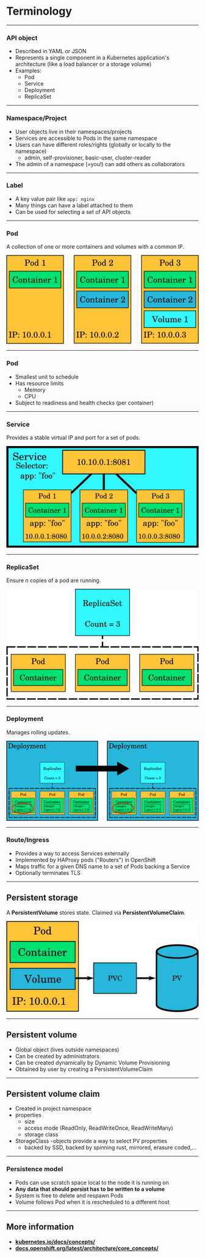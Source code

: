 # Terminology

---

### API object

* Described in YAML or JSON
* Represents a single component in a Kubernetes application's architecture
  (like a load balancer or a storage volume)
* Examples:
  * Pod
  * Service
  * Deployment
  * ReplicaSet

---

### Namespace/Project

  * User objects live in their namespaces/projects
  * Services are accessible to Pods in the same namespace
  * Users can have different roles/rights (globally or locally to the namespace)
    * admin, self-provisioner, basic-user, cluster-reader   
  * The admin of a namespace (=you!) can add others as collaborators

---

### Label

* A key value pair like `app: nginx`
* Many things can have a label attached to them
* Can be used for selecting a set of API objects

---

### Pod

A collection of one or more containers and volumes with a common IP.

![Pods](img/pods.png "Pods")

---

### Pod

* Smallest unit to schedule
* Has resource limits
  * Memory
  * CPU
* Subject to readiness and health checks (per container)

---

### Service

Provides a stable virtual IP and port for a set of pods.

![Service](img/service.png "Service")

---

### ReplicaSet

Ensure *n* copies of a pod are running.

![ReplicaSet](img/rc.png "ReplicaSet")

---

### Deployment

Manages rolling updates.

![Deployment](img/deployment.png "Deployment")

---

### Route/Ingress

* Provides a way to access Services externally
* Implemented by HAProxy pods ("Routers") in OpenShift
* Maps traffic for a given DNS name to a set of Pods backing a Service
* Optionally terminates TLS

---

## Persistent storage

A **PersistentVolume** stores state. Claimed via **PersistentVolumeClaim**.

![PersistentVolumeClaim](img/persistentvolumeclaim.png "PersistentVolumeClaim")

---

## Persistent volume
* Global object (lives outside namespaces)
* Can be created by administrators
* Can be created dynamically by Dynamic Volume Provisioning
* Obtained by user by creating a PersistentVolumeClaim  

---

## Persistent volume claim
* Created in project namespace
* properties
  * size
  * access mode (ReadOnly, ReadWriteOnce, ReadWriteMany)
  * storage class
* StorageClass -objects provide a way to select PV properties
  * backed by SSD, backed by spinning rust, mirrored, erasure coded,...

---

### Persistence model

* Pods can use scratch space local to the node it is running on
* **Any data that should persist has to be written to a volume**
* System is free to delete and respawn Pods
* Volume follows Pod when it is rescheduled to a different host

---

## More information

* **[kubernetes.io/docs/concepts/](https://kubernetes.io/docs/concepts/)**
* **[docs.openshift.org/latest/architecture/core_concepts/](https://docs.openshift.org/latest/architecture/core_concepts/)**
